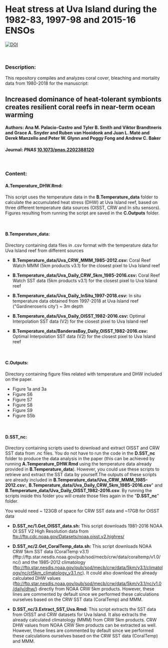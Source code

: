# Heat stress at Uva Island during the </br> 1982-83, 1997-98 and 2015-16 ENSOs

[![DOI](https://zenodo.org/badge/213742228.svg)](https://zenodo.org/badge/latestdoi/213742228)

</br>

### Description:

This repository compiles and analyzes coral cover, bleaching and mortality data from 1980-2018 for the manuscript:

## Increased dominance of heat-tolerant symbionts creates resilient coral reefs in near-term ocean warming
#### Authors: Ana M. Palacio-Castro  and Tyler B. Smith  and Viktor Brandtneris  and Grace A. Snyder  and Ruben van Hooidonk  and Juan L. Maté  and Derek Manzello  and Peter W. Glynn  and Peggy Fong  and Andrew C. Baker
#### Journal: _PNAS_ [10.1073/pnas.2202388120](https://www.pnas.org/doi/abs/10.1073/pnas.2202388120)  

</br>

### Content:

#### A.Temperature_DHW.Rmd:
This script uses the temperature data in the **B.Temperature_data** folder to calculate the accumulated heat stress (DHW) at Uva Island reef, based on three different temperature data sources (OISST, CRW and In situ sensors). Figures resulting from running the script are saved in the **C.Outputs** folder.

</br>

#### B.Temperature_data: 
Directory containing data files in .csv format with the temperature data for Uva Island reef from different sources


* **B.Temperature_data/Uva_CRW_MMM_1985-2012.csv:** Coral Reef Watch MMM (5km products v3.1) for the closest pixel to Uva Island reef

* **B.Temperature_data/Uva_Daily_CRW_5km_1985-2016.csv:** Coral Reef Watch SST data (5km products v3.1) for the closest pixel to Uva Island reef

* **B.Temperature_data/Uva_Daily_InSitu_1997-2018.csv:** In situ temperature data obtained from 1997-2018 at Uva Island reef ("Gardineroseris city') ~ 3m depth

* **B.Temperature_data/Uva_Daily_OISST_1982-2016.csv:** Optimal Interpolation SST data (V2) for the closest pixel to Uva Island reef

* **B.Temperature_data/BanderasBay_Daily_OISST_1982-2016.csv:** Optimal Interpolation SST data (V2) for the closest pixel to Uva Island reef

</br>

#### C.Outputs: 
Directory containing figure files related with temperature and DHW included on the paper.

* Figure 1a and 3a
* Figure S6
* Figure S7 
* Figure S8
* Figure S9
* Figure S5b

</br>

#### D.SST_nc: 
Directory containing scripts used to download and extract OISST and CRW SST data from .nc files. You do not have to run the code in the **D.SST_nc** folder to produce the data analysis in the paper (this can be achieved by running **A.Temperature_DHW.Rmd** using the temperature data already provided in **B.Temperature_data**). However, you could use these scripts to retrieve and extract the SST data by yourself.The outputs of these scripts are already included in **B.Temperature_data/Uva_CRW_MMM_1985-2012.csv:**, **B.Temperature_data/Uva_Daily_CRW_5km_1985-2016.csv**" and **B.Temperature_data/Uva_Daily_OISST_1982-2016.csv**. By running the scripts inside this folder you will create those files again in the "**D.SST_nc**" folder.

You would need ~ 123GB of space for CRW SST data and ~17GB for OISST data

- **D.SST_nc/1.Get_OISST_data.sh:** This script downloads 1981-2016 NOAA OI SST V2 High Resolution data from ftp://ftp.cdc.noaa.gov/Datasets/noaa.oisst.v2.highres/ 
   
- **D.SST_nc/2.Get_CoralTemp_data.sh:**  This script downloads NOAA CRW 5km SST data (CoralTemp v3.1) (fftp://ftp.star.nesdis.noaa.gov/pub/sod/mecb/crw/data/coraltemp/v1.0/nc/) and the 1985-2012 climatology  (ftp://ftp.star.nesdis.noaa.gov/pub/sod/mecb/crw/data/5km/v3.1/climatology/nc/ct5km_climatology_v3.1.nc). It could also download the already calculated DHW values (ftp://ftp.star.nesdis.noaa.gov/pub/sod/mecb/crw/data/5km/v3.1/nc/v1.0/daily/dhw/) directly from NOAA CRW 5km products. However, these lines are commented by default since we performed these calculations ourselves based on the CRW SST data (CoralTemp) and MMM. 

- **D.SST_nc/3.Extract_SST_Uva.Rmd:** This script extracts the SST data from OISST and CRW datasets for Uva Island. It also extracts the already calculated climatology (MMM) from CRW 5km products. CRW DHW values from NOAA CRW 5km products can be extracted as well. However, these lines are commented by default since we performed these calculations ourselves based on the CRW SST data (CoralTemp) and MMM.

